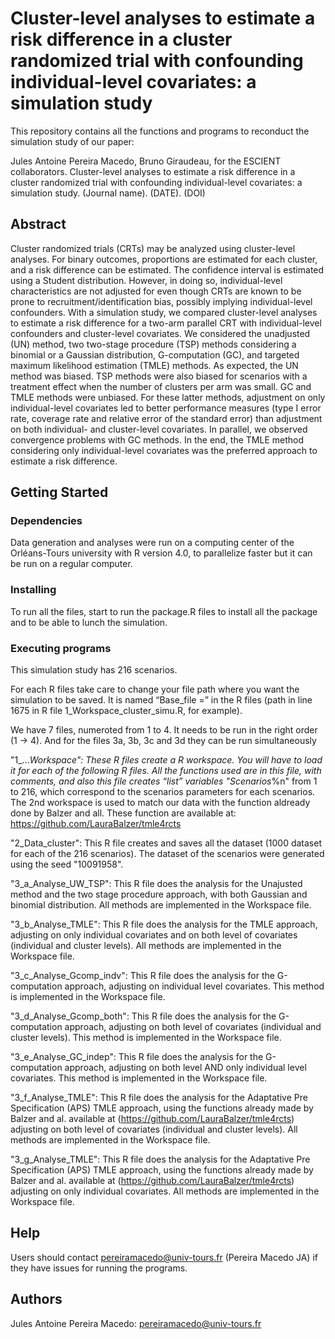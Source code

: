 # Cluster-level analyses to estimate a risk difference in a cluster randomized trial with confounding individual-level covariates: a simulation study

This repository contains all the functions and programs to reconduct the simulation study of our paper:

Jules Antoine Pereira Macedo, Bruno Giraudeau, for the ESCIENT collaborators. Cluster-level analyses to estimate a risk difference in a cluster randomized trial with confounding individual-level covariates: a simulation study. (Journal name). (DATE). (DOI)

## Abstract
Cluster randomized trials (CRTs) may be analyzed using cluster-level analyses. For binary outcomes, proportions are estimated for each cluster, and a risk difference can be estimated. The confidence interval is estimated using a Student distribution. However, in doing so, individual-level characteristics are not adjusted for even though CRTs are known to be prone to recruitment/identification bias, possibly implying individual-level confounders. With a simulation study, we compared cluster-level analyses to estimate a risk difference for a two-arm parallel CRT with individual-level confounders and cluster-level covariates. We considered the unadjusted (UN) method, two two-stage procedure (TSP) methods considering a binomial or a Gaussian distribution, G-computation (GC), and targeted maximum likelihood estimation (TMLE) methods. As expected, the UN method was biased. TSP methods were also biased for scenarios with a treatment effect when the number of clusters per arm was small. GC and TMLE methods were unbiased. For these latter methods, adjustment on only individual-level covariates led to better performance measures (type I error rate, coverage rate and relative error of the standard error) than adjustment on both individual- and cluster-level covariates. In parallel, we observed convergence problems with GC methods. In the end, the TMLE method considering only individual-level covariates was the preferred approach to estimate a risk difference.

## Getting Started
### Dependencies
Data generation and analyses were run on a computing center of the Orléans-Tours university with R version 4.0, to parallelize faster but it can be run on a regular computer.
### Installing
To run all the files, start to run the package.R files to install all the package and to be able to lunch the simulation.
### Executing programs
This simulation study has 216 scenarios.

For each R files take care to change your file path where you want the simulation to be saved. It is named “Base_file =” in the R files (path in line 1675 in R file 1_Workspace_cluster_simu.R, for example).

We have 7 files, numeroted from 1 to 4. It needs to be run in the right order (1 → 4). And for the files 3a, 3b, 3c and 3d they can be run simultaneously

"1_..._Workspace":
These R files create a R workspace. You will have to load it for each of the following R files. All the functions used are in this file, with comments, and also this file creates “list” variables "Scenarios_%n" from 1 to 216,  which correspond to the scenarios parameters for each scenarios.
The 2nd workspace is used to match our data with the function aldready done by Balzer and all. These function are available at: https://github.com/LauraBalzer/tmle4rcts

"2_Data_cluster":
This R file creates and saves all the dataset (1000 dataset for each of the 216 scenarios).
The dataset of the scenarios were generated using the seed "10091958".
 
"3_a_Analyse_UW_TSP":
This R file does the analysis for the Unajusted method and the two stage procedure approach, with both Gaussian and binomial distribution. All methods are implemented in the Workspace file.

"3_b_Analyse_TMLE":
This R file does the analysis for the TMLE approach, adjusting on only individual covariates and on both level of covariates (individual and cluster levels). All methods are implemented in the Workspace file.

"3_c_Analyse_Gcomp_indv":
This R file does the analysis for the G-computation approach, adjusting on individual level covariates. This method is implemented in the Workspace file.

"3_d_Analyse_Gcomp_both":
This R file does the analysis for the G-computation approach, adjusting on both level of covariates (individual and cluster levels). This method is implemented in the Workspace file.

"3_e_Analyse_GC_indep":
This R file does the analysis for the G-computation approach, adjusting on both level AND only individual level covariates. This method is implemented in the Workspace file.

"3_f_Analyse_TMLE":
This R file does the analysis for the Adaptative Pre Specification (APS) TMLE approach, using the functions already made by Balzer and al. available at (https://github.com/LauraBalzer/tmle4rcts) adjusting on both level of covariates (individual and cluster levels). All methods are implemented in the Workspace file.

"3_g_Analyse_TMLE":
This R file does the analysis for the Adaptative Pre Specification (APS) TMLE approach, using the functions already made by Balzer and al. available at (https://github.com/LauraBalzer/tmle4rcts) adjusting on only individual covariates. All methods are implemented in the Workspace file.

## Help
Users should contact pereiramacedo@univ-tours.fr (Pereira Macedo JA) if they have issues for running the programs.
## Authors
Jules Antoine Pereira Macedo: pereiramacedo@univ-tours.fr
